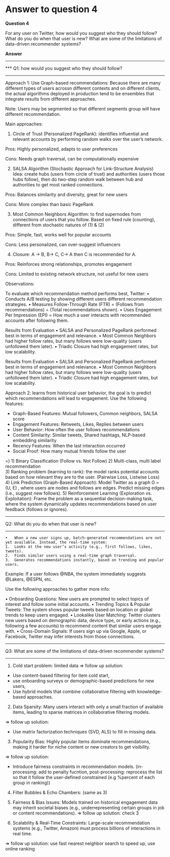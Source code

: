 # Answer to question 4

**Question 4**

For any user on Twitter, how would you suggest who they should follow? What do you do when that user is new? What are some of the limitations of data-driven recommender systems?

**Answer**
***************************************************************************************************************************************
*** Q1: how would you suggest who they should follow?
***************************************************************************************************************************************


Approach 1: Use Graph-based recommendations: 
Because there are many different types of users acrossn  different contexts and on different clients, the actual algorithms deployed in production tend to be ensembles that integrate results from different approaches.

Note: Users may be segmented so that different segments group will have different recommendation. 

Main approaches: 

1) Circle of Trust (Personalized PageRank):  identifies influential and relevant accounts by performing random walks over the user’s network.

Pros: Highly personalized, adapts to user preferences

Cons: Needs graph traversal, can be computationally expensive


2) SALSA Algorithm (Stochastic Approach for Link-Structure Analysis)
Idea: create hubs (users from circle of trust) and authorities (users those hubs follow), then do two-step random walk between hub and authorities to get most ranked connections. 

Pros: Balances similarity and diversity, great for new users

Cons: More complex than basic PageRank


3) Most Common Neighbors Algorithm: to find supernodes from connections of users that you follow. Based on fixed rule (counting), different from stochastic natures of (1) & (2)

Pros: Simple, fast, works well for popular accounts

Cons: Less personalized, can over-suggest influencers


4) Closure: A -> B, B-> C, C-> A then C is recommended for A. 

Pros: Reinforces strong relationships, promotes engagement

Cons: Limited to existing network structure, not useful for new users


Observations: 

To evaluate which recommendation method performs best, Twitter:
	•	Conducts A/B testing by showing different users different recommendation strategies.
	•	Measures Follow-Through Rate (FTR) = (Follows from recommendations) ÷ (Total recommendations shown).
	•	Uses Engagement Per Impression (EPI) = How much a user interacts with recommended accounts after following them.

Results from Evaluation
	•	SALSA and Personalized PageRank performed best in terms of engagement and relevance.
	•	Most Common Neighbors had higher follow rates, but many follows were low-quality (users unfollowed them later).
	•	Triadic Closure had high engagement rates, but low scalability.


Results from Evaluation
	•	SALSA and Personalized PageRank performed best in terms of engagement and relevance.
	•	Most Common Neighbors had higher follow rates, but many follows were low-quality (users unfollowed them later).
	•	Triadic Closure had high engagement rates, but low scalability.



Approach 2:  learns from historical user behavior, the goal is to predict which recommendations will lead to engagement.
Use the following features: 

 - Graph-Based Features:	Mutual followers, Common neighbors, SALSA score
 - Engagement Features: 	Retweets, Likes, Replies between users
 - User Behavior: 	How often the user follows recommendations
 - Content Similarity: 	Similar tweets, Shared hashtags, NLP-based embedding similarity 
 - Recency Features: 	When the last interaction occurred
 - Social Proof: 	How many mutual friends follow the user

=) 1) Binary Classification (Follow vs. Not Follow)
   2) Multi-class, multi label recommendation  
   3) Ranking problem (learning to rank): the model ranks potential accounts based on how relevant they are to the user. (Pairwise Loss, Listwise Loss)
   4) Link Prediction (Graph-Based Approach): Model Twitter as a graph  G = (U, E) , where users are nodes and follows are edges. Predict missing edges (i.e., suggest new follows).
   5) Reinforcement Learning (Exploration vs. Exploitation): Frame the problem as a sequential decision-making task, where the system dynamically updates recommendations based on user feedback (follows or ignores).


***************************************************************************************************************************************
 Q2: What do you do when that user is new?
***************************************************************************************************************************************


	•	When a new user signs up, batch-generated recommendations are not yet available. Instead, the real-time system:
	1.	Looks at the new user’s activity (e.g., first follows, likes, tweets).
	2.	Finds similar users using a real-time graph traversal.
	3.	Generates recommendations instantly, based on trending and popular users.

Example: If a user follows @NBA, the system immediately suggests @Lakers, @ESPN, etc.


Use the following approaches to gather more info: 

•	Onboarding Questions: New users are prompted to select topics of interest and follow some initial accounts.
•	Trending Topics & Popular Tweets: The system shows popular tweets based on location or global trends to keep users engaged.
•	Lookalike User Matching: Twitter clusters new users based on demographic data, device type, or early actions (e.g., following a few accounts) to recommend content that similar users engage with.
•	Cross-Domain Signals: If users sign up via Google, Apple, or Facebook, Twitter may infer interests from those connections.



***************************************************************************************************************************************
 Q3: What are some of the limitations of data-driven recommender systems?
***************************************************************************************************************************************

1)  Cold start problem: limited data
=> follow up solution: 
   - Use content-based filtering for item cold start, 
   - use onboarding surveys or demographic-based predictions for new users, 
   - Use hybrid models that combine collaborative filtering with knowledge-based approaches.


2) Data Sparsity: Many users interact with only a small fraction of available items, leading to sparse matrices in collaborative filtering models.

=> follow up solution: 
   - Use matrix factorization techniques (SVD, ALS) to fill in missing data.


3) Popularity Bias: Highly popular items dominate recommendations, making it harder for niche content or new creators to get visibility.

=> follow up solution: 
 - Introduce fairness constraints in recommendation models. (in-processing: add to penalty fucntion, post-processing: reprocess the list so that it follow the user-defined constrained (e.g %percent of each group in ranking))

4) Filter Bubbles & Echo Chambers: (same as 3)


5) Fairness & Bias Issues: Models trained on historical engagement data may inherit societal biases (e.g., underrepresenting certain groups in job or content recommendations).
=> follow up solution:  check 3

6) Scalability & Real-Time Constraints: Large-scale recommendation systems (e.g., Twitter, Amazon) must process billions of interactions in real time.

=> follow up solution: use fast nearest neighbor search to speed up, use online ranking 
